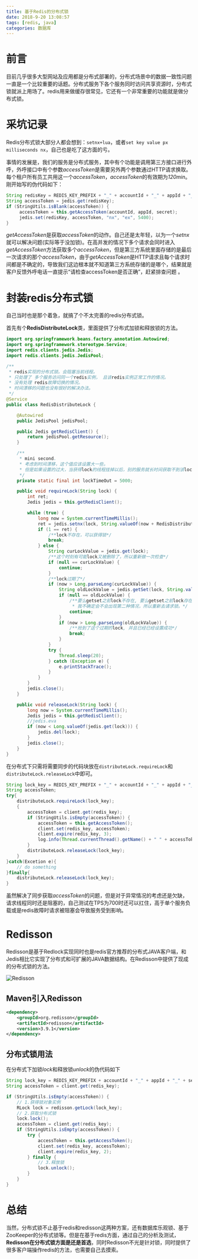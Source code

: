 ```yaml
---
title: 基于Redis的分布式锁
date: 2018-9-20 13:08:57
tags: [redis, java]
categories: 数据库
---
```


# 前言

目前几乎很多大型网站及应用都是分布式部署的，分布式场景中的数据一致性问题一直是一个比较重要的话题。分布式服务下各个服务同时访问共享资源时，分布式锁就派上用场了。redis用来做缓存很常见，它还有一个非常重要的功能就是做分布式锁。

# 采坑记录

Redis分布式锁大部分人都会想到：`setnx+lua`，或者`set key value px milliseconds nx`，自己也是吃了这方面的亏。

事情的发展是，我们的服务是分布式服务，其中有个功能是调用第三方接口进行外呼，外呼接口中有个参数*accessToken*是需要另外两个参数通过HTTP请求换取。每个租户所有员工共用这一个*accessToken*，*accessToken*的有效期为*120min*。刚开始写的伪代码如下：

```java
String redisKey = REDIS_KEY_PREFIX + "_" + accountId + "_" + appId + "_" + secret;            
String accessToken = jedis.get(redisKey);
if (StringUtils.isBlank(accessToken)) {
     accessToken = this.getAccessToken(accountId, appId, secret);
     jedis.set(redisKey, accessToken, "nx", "ex", 5400);
}
```

*getAccessToken*是获取*accessToken*的动作。自己还是太年轻，以为一个*setnx*就可以解决问题(实际等于没加锁)。在高并发的情况下多个请求会同时进入*getAccessToken*方法获取多个*accessToken*，但是第三方系统里面存储的是最后一次请求的那个*accessToken*，由于*getAccessToken*是HTTP请求且每个请求时间都是不确定的，导致我们这边根本就不知道第三方系统存储的是哪个，结果就是客户反馈外呼电话一直提示“请检查accessToken是否正确”，赶紧排查问题 。

# 封装redis分布式锁

自己当时也是那个着急，就搞了个不太完善的redis分布式锁。

首先有个**RedisDistributeLock**类，里面提供了分布式加锁和释放锁的方法。

```java
import org.springframework.beans.factory.annotation.Autowired;
import org.springframework.stereotype.Service;
import redis.clients.jedis.Jedis;
import redis.clients.jedis.JedisPool;

/**
 * redis实现的分布式锁。会阻塞当前线程。
 * 只处理了 多个服务访问同一个redis实例， 且该redis实例正常工作的情况。
 * 没有处理 redis故障切换的情况。
 * 时间漂移的问题也没有很好的解决办法。
 */
@Service
public class RedisDistributeLock {

    @Autowired
    public JedisPool jedisPool;

    public Jedis getRedisClient() {
        return jedisPool.getResource();
    }

    /**
     * mini second.
     * 考虑到时间漂移，这个值应该设置大一些。
     * 但是如果设置的过大，当获得lock的线程挂掉以后，别的服务就长时间获取不到该lock, 必须等到该lock过期。
     */
    private static final int lockTimeOut = 5000;

    public void requireLock(String lock) {
        int ret;
        Jedis jedis = this.getRedisClient();

        while (true) {
            long now = System.currentTimeMillis();
            ret = jedis.setnx(lock, String.valueOf(now + RedisDistributeLock.lockTimeOut)).intValue();
            if (1 == ret) {
                /**lock不存在，可以获得锁*/
                break;
            } else {
                String curLockValue = jedis.get(lock);
                /**这个时刻有可能lock又被删除了，所以重新做一次检查*/
                if (null == curLockValue) {
                    continue;
                }
                /**lock过期了*/
                if (now > Long.parseLong(curLockValue)) {
                    String oldLockValue = jedis.getSet(lock, String.valueOf(now + RedisDistributeLock.lockTimeOut));
                    if (null == oldLockValue) {
                        /**要么getset之前lock不存在, 要么getset之前lock存在但没有值，
                         * 我不确定会不会出现第二种情况，所以重新去请求锁。*/
                        continue;
                    }
                    if (now > Long.parseLong(oldLockValue)) {
                        /**抢到了这个过期的lock, 并且已经已经设置成功*/
                        break;
                    }
                }
                try {
                    Thread.sleep(20);
                } catch (Exception e) {
                    e.printStackTrace();
                }
            }
        }
        jedis.close();
    }

    public void releaseLock(String lock) {
        long now = System.currentTimeMillis();
        Jedis jedis = this.getRedisClient();
        //jedis.eva
        if (now < Long.valueOf(jedis.get(lock))) {
            jedis.del(lock);
        }
        jedis.close();
    }
}
```

在分布式下只需将需要同步的代码块放在`distributeLock.requireLock`和`distributeLock.releaseLock`中即可。

```java
String lock_key = REDIS_KEY_PREFIX + "_" + accountId + "_" + appId + "_" + secret;
String accessToken;
try{
    distributeLock.requireLock(lock_key);
    {
        accessToken = client.get(redis_key);
        if (StringUtils.isEmpty(accessToken)) {
            accessToken = this.getAccessToken();
            client.set(redis_key, accessToken);
            client.expire(redis_key, 3);
            log.info(Thread.currentThread().getName() + " " + accessToken);
        }
        distributeLock.releaseLock(lock_key);
    }
}catch(Excetion e){
    // do something
}finally{
    distributeLock.releaseLock(lock_key);
}
```

虽然解决了同步获取*accessToken*的问题，但是对于异常情况的考虑还是欠缺，请求线程同时还是阻塞的，自己测试在TPS为700时还可以扛住，高于单个服务负载或是redis故障时请求被阻塞会导致服务受到影响。

# Redisson

Redisson是基于Redlock实现同时也是redis官方推荐的分布式JAVA客户端，和Jedis相比它实现了分布式和可扩展的JAVA数据结构。在Redisson中提供了现成的分布式锁的方法。

![Redisson](../../../../images/2018-8/Redisson.jpg)

## Maven引入Redisson

```xml
<dependency>
	<groupId>org.redisson</groupId>
	<artifactId>redisson</artifactId>
	<version>3.9.1</version>
</dependency>
```

## 分布式锁用法

在分布式下加锁*lock*和释放锁*unlock*的伪代码如下

```java
String lock_key = REDIS_KEY_PREFIX + accountId + "_" + appId + "_" + secret;
String accessToken = client.get(redis_key);

if (StringUtils.isEmpty(accessToken)) {
    // 1.获得锁对象实例
    RLock lock = redisson.getLock(lock_key);
    // 2.获取分布式锁
    lock.lock(); 
    accessToken = client.get(redis_key);
    if (StringUtils.isEmpty(accessToken)) {
        try {
            accessToken = this.getAccessToken();
            client.set(redis_key, accessToken);
            client.expire(redis_key, 2);
        } finally {
            // 3.释放锁
            lock.unlock(); 
        }
    }
}
```

# 总结

当然，分布式锁不止基于redis和redisson这两种方案，还有数据库乐观锁、基于ZooKeeper的分布式锁等。但是在基于redis方面，通过自己的分析及测试，**Redisson在分布式锁方面是还是首选**，同时Redisson不光是针对锁，同时提供了很多客户端操作redis的方法，也需要自己去摸索。